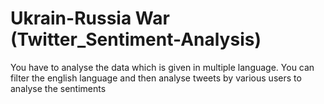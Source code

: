 # Ukrain-Russia War (Twitter_Sentiment-Analysis)
You have to analyse the data which is given in multiple language. You can filter the english language and then analyse tweets by various users to analyse the sentiments 

